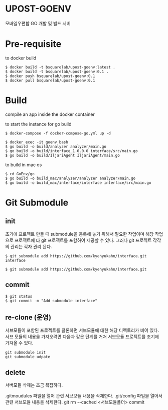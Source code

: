 # UPOST-GOENV
모바일우편함 GO 개발 및 빌드 서버

# Pre-requisite
to docker build
```
$ docker build -t bsquarelab/upost-goenv:latest .
$ docker build -t bsquarelab/upost-goenv:0.1 .
$ docker push bsquarelab/upost-goenv:0.1
$ docker pull bsquarelab/upost-goenv:0.1
```

# Build
compile an app inside the docker container

to start the instance for go build
```
$ docker-compose -f docker-compose-go.yml up -d
```

```
$ docker exec -it goenv bash
$ go build -o build/analyzer analyzer/main.go
$ go build -o build/interface_1.0.0.0 interface/src/main.go
$ go build -o build/IljariAgent IljariAgent/main.go

```

to build in mac os
```
$ cd GoEnv/go
$ go build -o build_mac/analyzer/analyzer analyzer/main.go
$ go build -o build_mac/interface/interface interface/src/main.go
```

# Git Submodule
## init
초기에 프로젝트 만들 때 submodule을 등록해 놓기 위해서 필요한 작업이며 해당 작업으로 프로젝트에 타 git 프로젝트를 포함하여 제공할 수 있다. 그러나 git 프로젝트 각각의 관리는 각자 관리 된다. 
```
$ git submodule add https://github.com/kyehyukahn/interface.git interface

$ git submodule add https://github.com/kyehyukahn/interface.git
```
## commit
```
$ git status
$ git commit -m "Add submodule interface"
```
## re-clone (운영)
서브모듈이 포함된 프로젝트를 클론하면 서브모듈에 대한 해당 디렉토리가 비어 있다. 
서브 모듈의 내용을 가져오려면 다음과 같은 단계를 거쳐 서브모듈 프로젝트를 초기에 가져올 수 있다.
```
git submodule init
git submodule udpate
```

## delete
서버모듈 삭제는 조금 복잡하다.

.gitmoudules 파일을 열어 관련 서브모듈 내용을 삭제한다.
.git/config 파일을 열어서 관련 서브모듈 내용을 삭제한다.
git rm --cached <서브모듈폴더>
commit
